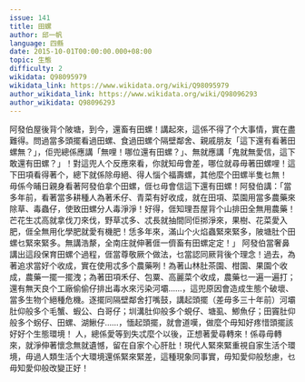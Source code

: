 ```yaml
---
issue: 141
title: 田螺
author: 邱一帆
language: 四縣
date: 2015-10-01T00:00:00.000+08:00
topic: 生態
difficulty: 2
wikidata: Q98095979
wikidata_link: https://www.wikidata.org/wiki/Q98095979
author_wikidata_link: https://www.wikidata.org/wiki/Q98096293
author_wikidata: Q98096293
---
```

阿發伯屋後背个陂塘，到今，還畜有田螺！講起來，這係不得了个大事情，實在盡難得。問過當多頭擺看過田螺、食過田螺个隔壁鄰舍、親戚朋友「這下還有看著田螺無？」，佢兜總係應講「無哩！哪位還有田螺？」、無就應講「鬼就無愛信，這下敢還有田螺？」！對這兜人个反應來看，你就知毋會差，哪位就尋毋著田螺哩！這下田項看得著个，總下就係除毋絕、得人惱个福壽螺，其他麼个田螺半隻乜無！
毋係今晡日親身看著阿發伯拿个田螺，𠊎乜毋會信這下還有田螺！阿發伯講：「當多年前，看著當多耕種人為著禾仔、青菜有好收成，就在田項、菜園用當多農藥來除草、毒蟲仔，使致田螺分人毒淨淨！好得，𠊎知理吾屋背个山排田全無用農藥！芒花生忒高就拿伐刀來伐，野草忒多、忒長就抽間同佢挷淨來，果樹、花菜愛入肥，𠊎全無用化學肥就愛有機肥！恁多年來，滿山个火焰蟲緊來緊多，陂塘肚个田螺乜緊來緊多。無講浩漦，全南庄就伸著𠊎一儕畜有田螺定定！」
阿發伯當奢鼻講出這段保育田螺个過程，𠊎當尊敬厥个做法，乜當認同厥背後个理念！過去，為著追求當好个收成，實在使用忒多个農藥咧！為著山林肚茶園、柑園、果園个收成，農藥一擺一擺洩；為著田項禾仔、包粟、高麗菜个收成，農藥乜一遍一遍打；還有無天良个工廠偷偷仔排出毒水來污染河壩……，這兜原因會造成生態个破壞、當多生物个絕種危機。逐擺同隔壁鄰舍打嘴鼓，講起頭擺（差毋多三十年前）河壩肚仰般多个毛蟹、蝦公、白哥仔；圳溝肚仰般多个蜆仔、塘虱、鯽魚仔；田竇肚仰般多个𧊅仔、田螺、湖鰍仔……，愐起頭擺，就會道嘆，做麼个毋知好疼惜頭擺該好好个生態環境！
人，總係愛等到失忒麼个以後，正想著愛尋轉來！係尋毋轉來，就淨伸著懷念無就遺憾，留在自家个心肝肚！現代人緊來緊重視自家生活个環境，毋過人類生活个大環境還係緊來緊差，這種現象同事實，毋知愛仰般愁慮，乜毋知愛仰般改變正好！
